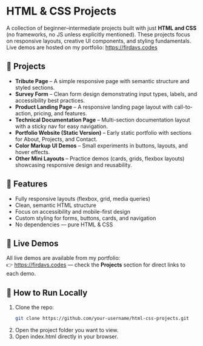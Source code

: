 # HTML & CSS Projects

A collection of beginner–intermediate projects built with just **HTML and CSS** (no frameworks, no JS unless explicitly mentioned). These projects focus on responsive layouts, creative UI components, and styling fundamentals. Live demos are hosted on my portfolio: https://firdavs.codes

## 📌 Projects

- **Tribute Page** – A simple responsive page with semantic structure and styled sections.  
- **Survey Form** – Clean form design demonstrating input types, labels, and accessibility best practices.  
- **Product Landing Page** – A responsive landing page layout with call-to-action, pricing, and features.  
- **Technical Documentation Page** – Multi-section documentation layout with a sticky nav for easy navigation.  
- **Portfolio Website (Static Version)** – Early static portfolio with sections for About, Projects, and Contact.  
- **Color Markup UI Demos** – Small experiments in buttons, layouts, and hover effects.  
- **Other Mini Layouts** – Practice demos (cards, grids, flexbox layouts) showcasing responsive design and reusability.

## 🎨 Features

- Fully responsive layouts (flexbox, grid, media queries)  
- Clean, semantic HTML structure  
- Focus on accessibility and mobile-first design  
- Custom styling for forms, buttons, cards, and navigation  
- No dependencies — pure HTML & CSS

## 🚀 Live Demos

All live demos are available from my portfolio:  
👉 https://firdavs.codes — check the **Projects** section for direct links to each demo.

## 📂 How to Run Locally

1. Clone the repo:  
   ```bash
   git clone https://github.com/your-username/html-css-projects.git
2. Open the project folder you want to view.
3. Open index.html directly in your browser.
